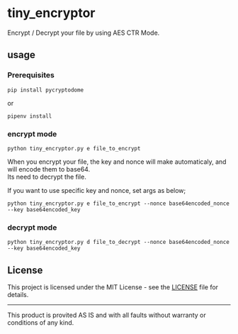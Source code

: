 # tiny_encryptor

Encrypt / Decrypt your file by using AES CTR Mode.

## usage

### Prerequisites

```
pip install pycryptodome
```  
or  
```
pipenv install
```

### encrypt mode

```
python tiny_encryptor.py e file_to_encrypt
```

When you encrypt your file, the key and nonce will make automaticaly, and will encode them to base64.  
Its need to decrypt the file.  

If you want to use specific key and nonce, set args as below; 
```
python tiny_encryptor.py e file_to_encrypt --nonce base64encoded_nonce --key base64encoded_key
```

### decrypt mode

```
python tiny_encryptor.py d file_to_decrypt --nonce base64encoded_nonce --key base64encoded_key
```

## License

This project is licensed under the MIT License - see the [LICENSE](LICENSE) file for details.

* * *

This product is provited AS IS and with all faults without warranty or conditions of any kind.
